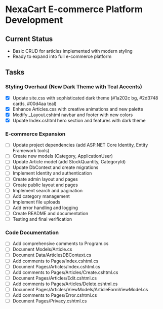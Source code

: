 # NexaCart E-commerce Platform Development

## Current Status
- Basic CRUD for articles implemented with modern styling
- Ready to expand into full e-commerce platform

## Tasks

### Styling Overhaul (New Dark Theme with Teal Accents)
- [x] Update site.css with sophisticated dark theme (#1a202c bg, #2d3748 cards, #00d4aa teal)
- [x] Enhance Articles.css with creative animations and new palette
- [x] Modify _Layout.cshtml navbar and footer with new colors
- [x] Update Index.cshtml hero section and features with dark theme

### E-commerce Expansion
- [ ] Update project dependencies (add ASP.NET Core Identity, Entity Framework tools)
- [ ] Create new models (Category, ApplicationUser)
- [ ] Update Article model (add StockQuantity, CategoryId)
- [ ] Update DbContext and create migrations
- [ ] Implement Identity and authentication
- [ ] Create admin layout and pages
- [ ] Create public layout and pages
- [ ] Implement search and pagination
- [ ] Add category management
- [ ] Implement file uploads
- [ ] Add error handling and logging
- [ ] Create README and documentation
- [ ] Testing and final verification

### Code Documentation
- [ ] Add comprehensive comments to Program.cs
- [ ] Document Models/Article.cs
- [ ] Document Data/ArticlesDBContext.cs
- [ ] Add comments to Pages/Index.cshtml.cs
- [ ] Document Pages/Articles/Index.cshtml.cs
- [ ] Add comments to Pages/Articles/Create.cshtml.cs
- [ ] Document Pages/Articles/Edit.cshtml.cs
- [ ] Add comments to Pages/Articles/Delete.cshtml.cs
- [ ] Document Pages/Articles/ViewModels/ArticleFormViewModel.cs
- [ ] Add comments to Pages/Error.cshtml.cs
- [ ] Document Pages/Privacy.cshtml.cs

